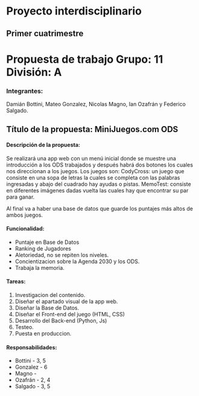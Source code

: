 # Proyecto interdisciplinario
## Primer cuatrimestre


# Propuesta de trabajo                                                Grupo: 11 División: A    

### Integrantes:
Damián Bottini, Mateo Gonzalez, Nicolas Magno, Ian Ozafrán y Federico Salgado.



## Título de la propuesta: MiniJuegos.com ODS


#### Descripción de la propuesta:
Se realizará una app web con un menú inicial donde se muestre una introducción a los ODS trabajados y después  habrá dos botones los cuales nos direccionan a los juegos. Los juegos son:
	CodyCross: un juego que consiste en una sopa de letras la cuales se completa con las palabras ingresadas y abajo del cuadrado hay ayudas o pistas.
	MemoTest: consiste en diferentes imágenes dadas vuelta las cuales hay que encontrar su par para ganar.

Al final va a haber una base de datos que guarde los puntajes más altos de ambos juegos.

#### Funcionalidad:

- Puntaje en Base de Datos
- Ranking de Jugadores
- Aletoriedad, no se repiten los niveles.
- Concientizacion sobre la Agenda 2030 y los ODS.
- Trabaja la memoria.

#### Tareas:

1. Investigacion del contenido.
2. Diseñar el apartado visual de la app web.
3. Diseñar la Base de Datos.
4. Diseñar el Front-end del juego (HTML, CSS)
5. Desarrollo del Back-end (Python, Js)
6. Testeo.
7. Puesta en produccion.

#### Responsabilidades:

* Bottini -  3, 5
* Gonzalez - 6 
* Magno - 
* Ozafrán - 2, 4
* Salgado - 3, 5
